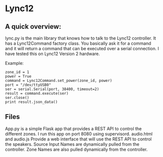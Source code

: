 # Lync12

## A quick overview:
lync.py is the main library that knows how to talk to the Lync12 controller. It has a Lync12Command factory class. You basically ask it for a command and it will return a command that can be executed over a serial connection.  I have tested this on Lync12 Version 2 hardware.

Example:
```
zone_id = 1
power = True
command = Lync12Command.set_power(zone_id, power)
port = "/dev/ttyUSB0"
ser = serial.Serial(port, 38400, timeout=2)
result = command.execute(ser)
ser.close()
print result.json_data()
```

## Files
App.py is a simple Flask app that provides a REST API to control the different zones. I run this app on port 8080 using supervisord.
audio.html and audio.js Provide a web interface that will use the REST API to control the speakers. Source Input Names are dynamically pulled from the controller.  Zone Names are also pulled dynamically from the controller.

